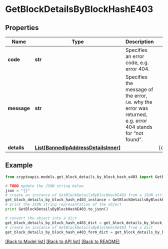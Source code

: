 # GetBlockDetailsByBlockHashE403


## Properties
Name | Type | Description | Notes
------------ | ------------- | ------------- | -------------
**code** | **str** | Specifies an error code, e.g. error 404. | 
**message** | **str** | Specifies the message of the error, i.e. why the error was returned, e.g. error 404 stands for “not found”. | 
**details** | [**List[BannedIpAddressDetailsInner]**](BannedIpAddressDetailsInner.md) |  | [optional] 

## Example

```python
from cryptoapis.models.get_block_details_by_block_hash_e403 import GetBlockDetailsByBlockHashE403

# TODO update the JSON string below
json = "{}"
# create an instance of GetBlockDetailsByBlockHashE403 from a JSON string
get_block_details_by_block_hash_e403_instance = GetBlockDetailsByBlockHashE403.from_json(json)
# print the JSON string representation of the object
print GetBlockDetailsByBlockHashE403.to_json()

# convert the object into a dict
get_block_details_by_block_hash_e403_dict = get_block_details_by_block_hash_e403_instance.to_dict()
# create an instance of GetBlockDetailsByBlockHashE403 from a dict
get_block_details_by_block_hash_e403_form_dict = get_block_details_by_block_hash_e403.from_dict(get_block_details_by_block_hash_e403_dict)
```
[[Back to Model list]](../README.md#documentation-for-models) [[Back to API list]](../README.md#documentation-for-api-endpoints) [[Back to README]](../README.md)



